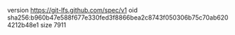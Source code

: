 version https://git-lfs.github.com/spec/v1
oid sha256:b960b47e588f677e330fed3f8866bea2c8743f050306b75c70ab6204212b48e1
size 7911
